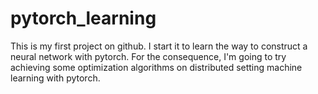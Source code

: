 # pytorch_learning
This is my first project on github. I start it to learn the way to construct a neural network with pytorch. For the consequence, I'm going to try achieving some optimization algorithms on distributed setting machine learning with pytorch.
